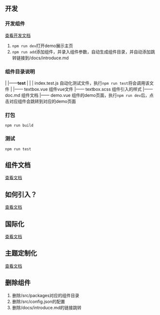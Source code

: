 ## 开发
### 开发组件
[查看开发文档](./docs/dev.md)
1. `npm run dev`打开demo展示主页
2. `npm run add`添加组件，并录入组件参数，自动生成组件目录，并自动添加跳转链接到/docs/introduce.md

### 组件目录说明
|
|——__test__
|      |
|     index.test.js   自动化测试文件，执行`npm run test`将会调用该文件
|
|—— textbox.vue        组件vue文件
|—— textbox.scss       组件引入的样式 
|—— doc.md             组件文档
|—— demo.vue           组件的demo页面，执行`npm run dev`后，点击对应组件会跳转到对应的demo页面

### 打包
`npm run build`

### 测试
`npm run test`

## 组件文档
[查看文档](./docs/introduce.md)

## 如何引入？
[查看文档](./docs/start.md)

## 国际化
[查看文档](./docs/nternational.md)

## 主题定制化
[查看文档](./docs/theme.md)

## 删除组件
1. 删除/src/packages对应的组件目录
2. 删除/src/config.json的配置
3. 删除/docs/introduce.md的链接跳转